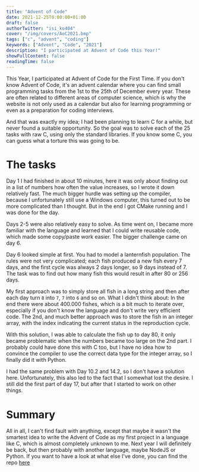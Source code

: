 ```yaml
---
title: "Advent of Code"
date: 2021-12-25T0:00:00+01:00
draft: false
authorTwitter: "isi_ko404"
cover: "/img/covers/AoC2021.bmp"
tags: ["c", "advent", "coding"]
keywords: ["Advent", "Code", "2021"]
description: "I participated at Advent of Code this Year!"
showFullContent: false
readingTime: false
---
```


This Year, I participated at Advent of Code for the First Time.
If you don't know Advent of Code, it's an advent calendar where you can find small programming tasks from the 1st to the 25th of December every year. These are often related to different areas of computer science, which is why the website is not only used as a calendar but also for learning programming or even as a preparation for coding interviews.

And that was exactly my idea; I had been planning to learn C for a while, but never found a suitable opportunity. So the goal was to solve each of the 25 tasks with raw C, using only the standard libraries. If you know some C, you can guess what a torture this was going to be.

# The tasks
Day 1 I had finished in about 10 minutes, here it was only about finding out in a list of numbers how often the value increases, so I wrote it down relatively fast. The much bigger hurdle was setting up the compiler, because I unfortunately still use a Windows computer, this turned out to be more complicated than I thought. But in the end I got CMake running and I was done for the day.

Days 2-5 were also relatively easy to solve. As time went on, I became more familiar with the language and learned that I could write reusable code, which made some copy/paste work easier. The bigger challenge came on day 6.

Day 6 looked simple at first. You had to model a lanternfish population. The rules were not very complicated; each fish produced a new fish every 7 days, and the first cycle was always 2 days longer, so 9 days instead of 7. The task was to find out how many fish this would result in after 80 or 256 days.

My first approach was to simply store all fish in a long string and then after each day turn `8` into `7`, `7` into `6` and so on. What I didn't think about: In the end there were about 400.000 fishes, which is a bit much to iterate over, especially if you don't know the language and don't write very efficient code. The 2nd, and much better approach was to store the fish in an integer array, with the index indicating the current status in the reproduction cycle.

With this solution, I was able to calculate the fish up to day 80, it only became problematic when the numbers became too large on the 2nd part. I probably could have done this with C too, but I have no idea how to convince the compiler to use the correct data type for the integer array, so I finally did it with Python.

I had the same problem with Day 10.2 and 14.2, so I don't have a solution here. Unfortunately, this also led to the fact that I somewhat lost the desire.  I still did the first part of day 17, but after that I started to work on other things.

# Summary
All in all, I can't find fault with anything, except that maybe it wasn't the smartest idea to write the Advent of Code as my first project in a language like C, which is almost completely unknown to me. Next year I will definitely be back, but then probably with another language, maybe NodeJS or Python. If you want to have a look at what else I've done, you can find the repo [here](https://github.com/isiko/AdventOfCode2021)